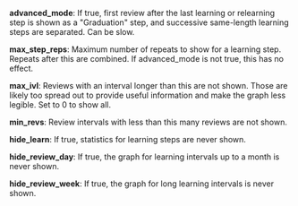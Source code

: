 **advanced_mode**: If true, first review after the last learning or relearning step is shown as a "Graduation" step,
and successive same-length learning steps are separated. Can be slow.

**max_step_reps**: Maximum number of repeats to show for a learning step. Repeats after this are combined.
If advanced_mode is not true, this has no effect.

**max_ivl**: Reviews with an interval longer than this are not shown. Those are likely too spread out to provide useful
information and make the graph less legible. Set to 0 to show all.

**min_revs**: Review intervals with less than this many reviews are not shown.

**hide_learn**: If true, statistics for learning steps are never shown.

**hide_review_day**: If true, the graph for learning intervals up to a month is never shown.

**hide_review_week**: If true, the graph for long learning intervals is never shown.
